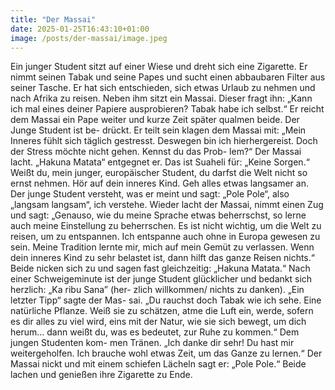 ```yaml
---
title: "Der Massai"
date: 2025-01-25T16:43:10+01:00
image: /posts/der-massai/image.jpeg
---
```


Ein junger Student sitzt auf einer Wiese und dreht sich eine Zigarette. Er
nimmt seinen Tabak und seine Papes und sucht einen abbaubaren Filter
aus seiner Tasche. Er hat sich entschieden, sich etwas Urlaub zu nehmen
und nach Afrika zu reisen. Neben ihm sitzt ein Massai. Dieser fragt ihn:
„Kann ich mal eines deiner Papiere ausprobieren? Tabak habe ich
selbst.“ Er reicht dem Massai ein Pape weiter und kurze Zeit später
qualmen beide. Der Junge Student ist be- drückt. Er teilt sein klagen dem
Massai mit: „Mein Inneres fühlt sich täglich gestresst. Deswegen bin ich
hierhergereist. Doch der Stress möchte nicht gehen. Kennst du das Prob-
lem?“ Der Massai lacht. „Hakuna Matata“ entgegnet er. Das ist Suaheli
für: „Keine Sorgen.“ Weißt du, mein junger, europäischer Student, du
darfst die Welt nicht so ernst nehmen. Hör auf dein inneres Kind. Geh
alles etwas langsamer an. Der junge Student versteht, was er meint und
sagt: „Pole Pole“, also „langsam langsam“, ich verstehe. Wieder lacht der
Massai, nimmt einen Zug und sagt: „Genauso, wie du meine Sprache
etwas beherrschst, so lerne auch meine Einstellung zu beherrschen. Es
ist nicht wichtig, um die Welt zu reisen, um zu entspannen. Ich entspanne
auch ohne in Europa gewesen zu sein. Meine Tradition lernte mir, mich
auf mein Gemüt zu verlassen. Wenn dein inneres Kind zu sehr belastet
ist, dann hilft das ganze Reisen nichts.“ Beide nicken sich zu und sagen
fast gleichzeitig: „Hakuna Matata.“ Nach einer Schweigeminute ist der
junge Student glücklicher und bedankt sich herzlich: „Ka ribu Sana” (her-
zlich willkommen/ nichts zu danken). „Ein letzter Tipp“ sagte der Mas-
sai. „Du rauchst doch Tabak wie ich sehe. Eine natürliche Pflanze. Weiß
sie zu schätzen, atme die Luft ein, werde, sofern es dir alles zu viel wird,
eins mit der Natur, wie sie sich bewegt, um dich herum… dann weißt du,
was es bedeutet, zur Ruhe zu kommen.“ Dem jungen Studenten kom-
men Tränen. „Ich danke dir sehr! Du hast mir weitergeholfen. Ich
brauche wohl etwas Zeit, um das Ganze zu lernen.“ Der Massai nickt
und mit einem schiefen Lächeln sagt er: „Pole Pole.“ Beide lachen und
genießen ihre Zigarette zu Ende.
